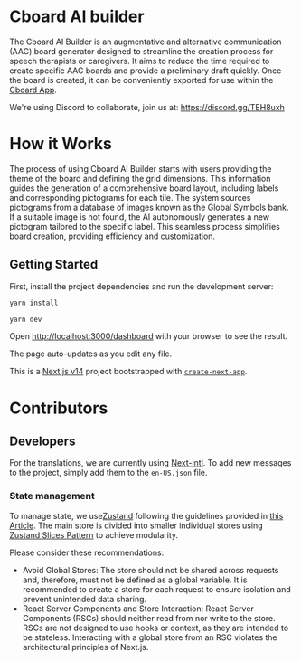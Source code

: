 # Cboard AI builder

The Cboard AI Builder is an augmentative and alternative communication (AAC) board generator designed to streamline the creation process for speech therapists or caregivers. It aims to reduce the time required to create specific AAC boards and provide a preliminary draft quickly.
Once the board is created, it can be conveniently exported for use within the [Cboard App](https://app.cboard.io/).

We're using Discord to collaborate, join us at: https://discord.gg/TEH8uxh

# How it Works

The process of using Cboard AI Builder starts with users providing the theme of the board and defining the grid dimensions. This information guides the generation of a comprehensive board layout, including labels and corresponding pictograms for each tile. The system sources pictograms from a database of images known as the Global Symbols bank. If a suitable image is not found, the AI autonomously generates a new pictogram tailored to the specific label. This seamless process simplifies board creation, providing efficiency and customization.

## Getting Started

First, install the project dependencies and run the development server:

```bash
yarn install

yarn dev
```

Open [http://localhost:3000/dashboard](http://localhost:3000/dashboard) with your browser to see the result.

The page auto-updates as you edit any file.

This is a [Next.js v14](https://nextjs.org/) project bootstrapped with [`create-next-app`](https://github.com/vercel/next.js/tree/canary/packages/create-next-app).

# Contributors

## Developers

For the translations, we are currently using [Next-intl](https://next-intl-docs.vercel.app/). To add new messages to the project, simply add them to the `en-US.json` file.

### State management

To manage state, we use[Zustand](https://docs.pmnd.rs/zustand/getting-started/introduction) following the guidelines provided in [this Article](https://docs.pmnd.rs/zustand/guides/nextjs).
The main store is divided into smaller individual stores using [Zustand Slices Pattern](https://docs.pmnd.rs/zustand/guides/slices-pattern) to achieve modularity.

Please consider these recommendations:

- Avoid Global Stores: The store should not be shared across requests and, therefore, must not be defined as a global variable. It is recommended to create a store for each request to ensure isolation and prevent unintended data sharing.
- React Server Components and Store Interaction: React Server Components (RSCs) should neither read from nor write to the store. RSCs are not designed to use hooks or context, as they are intended to be stateless. Interacting with a global store from an RSC violates the architectural principles of Next.js.
